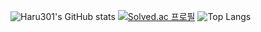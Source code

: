 ![Haru301's GitHub stats](https://github-readme-stats.vercel.app/api?username=haruww&count_private=true&show_icons=true)
[![Solved.ac
프로필](http://mazassumnida.wtf/api/v2/generate_badge?boj=haruww)](https://solved.ac/haruww)
![Top Langs](https://github-readme-stats.vercel.app/api/top-langs/?username=haruww&layout=compact)
